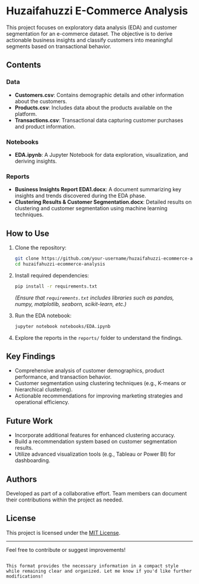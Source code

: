 # Huzaifahuzzi E-Commerce Analysis

This project focuses on exploratory data analysis (EDA) and customer segmentation for an e-commerce dataset. The objective is to derive actionable business insights and classify customers into meaningful segments based on transactional behavior.

## Contents

### Data
- **Customers.csv**: Contains demographic details and other information about the customers.
- **Products.csv**: Includes data about the products available on the platform.
- **Transactions.csv**: Transactional data capturing customer purchases and product information.

### Notebooks
- **EDA.ipynb**: A Jupyter Notebook for data exploration, visualization, and deriving insights.

### Reports
- **Business Insights Report EDA1.docx**: A document summarizing key insights and trends discovered during the EDA phase.
- **Clustering Results & Customer Segmentation.docx**: Detailed results on clustering and customer segmentation using machine learning techniques.

## How to Use
1. Clone the repository:
   ```bash
   git clone https://github.com/your-username/huzaifahuzzi-ecommerce-analysis.git
   cd huzaifahuzzi-ecommerce-analysis
   ```
2. Install required dependencies:
   ```bash
   pip install -r requirements.txt
   ```
   *(Ensure that `requirements.txt` includes libraries such as pandas, numpy, matplotlib, seaborn, scikit-learn, etc.)*

3. Run the EDA notebook:
   ```bash
   jupyter notebook notebooks/EDA.ipynb
   ```
4. Explore the reports in the `reports/` folder to understand the findings.

## Key Findings
- Comprehensive analysis of customer demographics, product performance, and transaction behavior.
- Customer segmentation using clustering techniques (e.g., K-means or hierarchical clustering).
- Actionable recommendations for improving marketing strategies and operational efficiency.

## Future Work
- Incorporate additional features for enhanced clustering accuracy.
- Build a recommendation system based on customer segmentation results.
- Utilize advanced visualization tools (e.g., Tableau or Power BI) for dashboarding.

## Authors
Developed as part of a collaborative effort. Team members can document their contributions within the project as needed.

## License
This project is licensed under the [MIT License](LICENSE).

---
Feel free to contribute or suggest improvements!
```

This format provides the necessary information in a compact style while remaining clear and organized. Let me know if you'd like further modifications!
